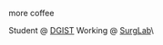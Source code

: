 more coffee



Student @ [DGIST](https://www.dgist.ac.kr/)
Working @ [SurgLab](https://sites.google.com/view/surglab/home)\
